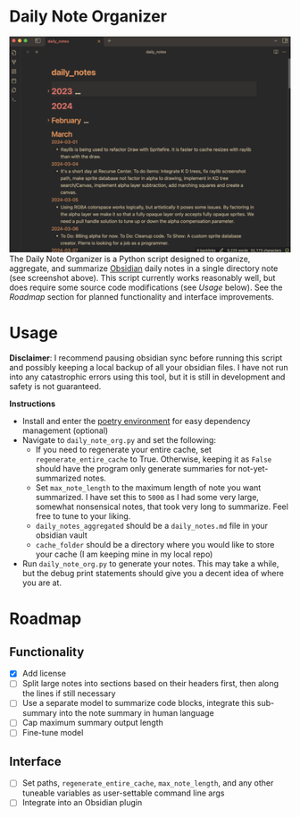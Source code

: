 # Daily Note Organizer
![directory note](readme_media/screenshot.png)
The Daily Note Organizer is a Python script designed to organize, aggregate, and summarize [Obsidian](https://obsidian.md/) daily notes in a single directory note (see screenshot above). 
This script currently works reasonably well, but does require some source code modifications (see *Usage* below). See the *Roadmap* section for planned functionality and interface improvements.

# Usage
**Disclaimer**: I recommend pausing obsidian sync before running this script and possibly keeping a local backup of all your obsidian files. I have not run into any catastrophic errors using this tool, but it is still in development and safety is not guaranteed.

**Instructions**
- Install and enter the [poetry environment](https://python-poetry.org/) for easy dependency management (optional)
- Navigate to `daily_note_org.py` and set the following:
    - If you need to regenerate your entire cache, set `regenerate_entire_cache` to True. Otherwise, keeping it as `False` should have the program only generate summaries for not-yet-summarized notes.
    - Set `max_note_length` to the maximum length of note you want summarized. I have set this to `5000` as I had some very large, somewhat nonsensical notes, that took very long to summarize. Feel free to tune to your liking.
    - `daily_notes_aggregated` should be a `daily_notes.md` file in your obsidian vault
    - `cache_folder` should be a directory where you would like to store your cache (I am keeping mine in my local repo)
- Run `daily_note_org.py` to generate your notes. This may take a while, but the debug print statements should give you a decent idea of where you are at.

# Roadmap
## Functionality
- [x] Add license
- [ ] Split large notes into sections based on their headers first, then along the lines if still necessary
- [ ] Use a separate model to summarize code blocks, integrate this sub-summary into the note summary in human language
- [ ] Cap maximum summary output length
- [ ] Fine-tune model
## Interface
- [ ] Set paths, `regenerate_entire_cache`, `max_note_length`, and any other tuneable variables as user-settable command line args
- [ ] Integrate into an Obsidian plugin
